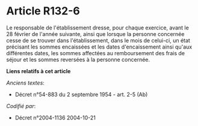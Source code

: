 # Article R132-6

Le responsable de l'établissement dresse, pour chaque exercice, avant le 28 février de l'année suivante, ainsi que lorsque la
personne concernée cesse de se trouver dans l'établissement, dans le mois de celui-ci, un état précisant les sommes
encaissées et les dates d'encaissement ainsi qu'aux différentes dates, les sommes affectées au remboursement des frais de
séjour et les sommes reversées à la personne concernée.

**Liens relatifs à cet article**

_Anciens textes_:

  - Décret n°54-883 du 2 septembre 1954 - art. 2-5 (Ab)

_Codifié par_:

  - Décret n°2004-1136 2004-10-21
